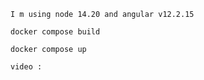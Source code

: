 ```
I m using node 14.20 and angular v12.2.15
```

```
docker compose build
```

```
docker compose up
```

```
video : 
```